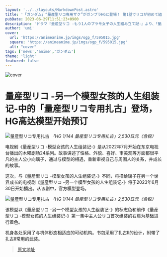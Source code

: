 ```yaml
---
layout: '../../layouts/MarkdownPost.astro'
title: '「ガンダム」“量産型リコ専用ザク”がガンプラHGに登場！ 第1話でリコが初めて組み立てたザクをモチーフ'
pubDate: 2023-06-29T11:51:23+0900
description: 'ドラマ『量産型リコ -もう1人のプラモ女子の人生組み立て記-』より、「量産型リコ専用ザク」がガンプラHGに登場。プレミアムバンダイにて2023年6月29日12時より予約を開始する。'
author: 'umi'
cover:
  url: 'https://animeanime.jp/imgs/ogp_f/595015.jpg'
  square: 'https://animeanime.jp/imgs/ogp_f/595015.jpg'
  alt: "cover"
tags: ['news','anime','ガンダム']
theme: 'light'
featured: false
---
```


![cover](https://animeanime.jp/imgs/ogp_f/595015.jpg)

# 量産型リコ -另一个模型女孩的人生组装记-中的「量産型リコ专用扎古」登场，HG高达模型开始预订

![量産型リコ专用扎古](https://animeanime.jp/imgs/zoom/595014.jpg)
*「HG 1/144 量産型リコ专用扎古」2,530日元（含税）*

电视剧《量産型リコ -模型女孩的人生组装记-》是从2022年7月开始在东京电视台播出的木曜剧场24系列。故事讲述了性格、外貌、喜好、审美观等方面都很平凡的主人公小向璃子，通过与模型的相遇，重新审视自己与周围人的关系，并成长的故事。

这次，与《量産型リコ -模型女孩的人生组装记-》不同，将描绘璃子在另一个世界成长的电视剧《量産型リコ -另一个模型女孩的人生组装记-》将于2023年6月30日开始播出。从该剧中，官方模型登场。

![量産型リコ专用扎古](https://animeanime.jp/imgs/zoom/595012.jpg)
*「HG 1/144 量産型リコ专用扎古」2,530日元（含税）*

该模型以《量産型リコ -另一个模型女孩的人生组装记-》的标志色和前作《量産型リコ -模型女孩的人生组装记-》第一集中主人公リコ首次组装的右肩为基础进行着色。

机身各处采用了与机体形态相适应的可动机构。书包采用了扎古II的设计，附带了扎古II常用的武装。

>[原文地址](https://animeanime.jp/article/2023/06/29/78235.html)  